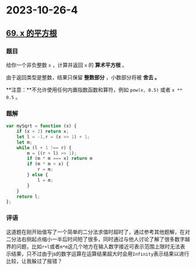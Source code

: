 # 2023-10-26-4

## [69. x 的平方根 ](https://leetcode.cn/problems/sqrtx/)

### 题目

给你一个非负整数 `x` ，计算并返回 `x` 的 **算术平方根** 。

由于返回类型是整数，结果只保留 **整数部分** ，小数部分将被 **舍去 。**

**注意：**不允许使用任何内置指数函数和算符，例如 `pow(x, 0.5)` 或者 `x ** 0.5` 。

### 题解

```typescript
var mySqrt = function (x) {
    if (x < 2) return x;
    let l = -1,r = (x >> 1) + 1;
    let m;
    while (l + 1 !== r) {
        m = ((r + l) >> 1);
        if (m * m === x) return m
        if (m * m > x) {
            r = m;
        } else {
            l = m;
        }
    }
    return l;
};
```

### 评语

这道题在刚开始值写了一个简单的二分法求值时超时了，通过参考其他题解，在对二分法右侧起点缩小一半后时间短了很多，同时通过与他人讨论了解了很多数字越界的问题，比如`r+l`或者`m*m`这几个地方在输入数字接近可表示范围上限时无法表示结果，只不过由于js的数字运算在运算结果超大时会用`Infinity`表示结果以进行比较，让我躲过了报错？
